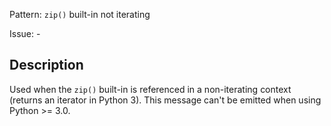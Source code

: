 Pattern: `zip()` built-in not iterating

Issue: -

## Description

Used when the `zip()` built-in is referenced in a non-iterating context (returns an iterator in Python 3). This message can't be emitted when using Python >= 3.0.